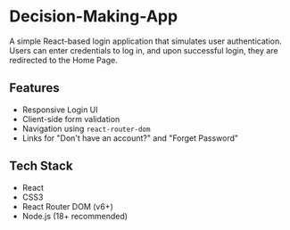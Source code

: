# Decision-Making-App

A simple React-based login application that simulates user authentication. Users can enter credentials to log in, and upon successful login, they are redirected to the Home Page.

## Features

- Responsive Login UI
- Client-side form validation
- Navigation using `react-router-dom`
- Links for "Don't have an account?" and "Forget Password"

## Tech Stack

- React
- CSS3
- React Router DOM (v6+)
- Node.js (18+ recommended)
